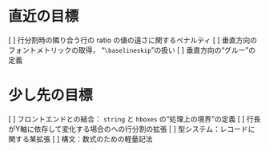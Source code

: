 <!-- -*- coding: utf-8 -*- -->

# 直近の目標

[ ] 行分割時の隣り合う行の ratio の値の遠さに関するペナルティ
[ ] 垂直方向のフォントメトリックの取得， “`\baselineskip`”の扱い
[ ] 垂直方向の“グルー”の定義

# 少し先の目標

[ ] フロントエンドとの結合： `string` と `hboxes` の“処理上の境界”の定義
[ ] 行長がY軸に依存して変化する場合のへの行分割の拡張
[ ] 型システム：レコードに関する某拡張
[ ] 構文：数式のための軽量記法
